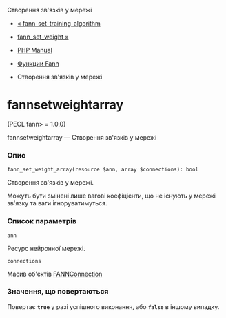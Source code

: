 Створення зв'язків у мережі

-   [« fann\_set\_training\_algorithm](function.fann-set-training-algorithm.html)
    
-   [fann\_set\_weight »](function.fann-set-weight.html)
    
-   [PHP Manual](index.html)
    
-   [Функции Fann](ref.fann.html)
    
-   Створення зв'язків у мережі
    

# fannsetweightarray

(PECL fann> = 1.0.0)

fannsetweightarray — Створення зв'язків у мережі

### Опис

```methodsynopsis
fann_set_weight_array(resource $ann, array $connections): bool
```

Створення зв'язків у мережі.

Можуть бути змінені лише вагові коефіцієнти, що не існують у мережі зв'язку та ваги ігноруватимуться.

### Список параметрів

`ann`

Ресурс нейронної мережі.

`connections`

Масив об'єктів [FANNConnection](class.fannconnection.html)

### Значення, що повертаються

Повертає **`true`** у разі успішного виконання, або **`false`** в іншому випадку.